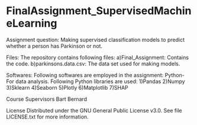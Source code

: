 # FinalAssignment_SupervisedMachineLearning
Assignment question:
Making supervised classification models to predict whether a person has Parkinson or not.

Files:
The repository contains following files:
a)Final_Assignment: Contains the code.
b)parkinsons.data.csv: The data set used for making models.

Softwares:
Following softwares are employed in the assignment:
Python- For data analysis.
Following Python libraries are used:
1)Pandas
2)Numpy
3)Sklearn
4)Seaborn
5)Plotly
6)Matplotlib
7)SHAP

Course Supervisors
Bart Bernard

License
Distributed under the GNU General Public License v3.0. See file LICENSE.txt for more information.
